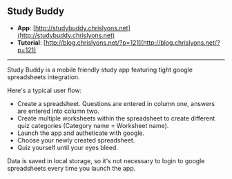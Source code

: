 ## Study Buddy

* **App**: [http://studybuddy.chrislyons.net](http://studybuddy.chrislyons.net)
* **Tutorial**: [http://blog.chrislyons.net/?p=121](http://blog.chrislyons.net/?p=121)

---

Study Buddy is a mobile friendly study app featuring tight google spreadsheets integration.

Here's a typical user flow:

* Create a spreadsheet. Questions are entered in column one, answers are entered into column two. 
* Create multiple worksheets within the spreadsheet to create different quiz categories (Category name = Worksheet name).
* Launch the app and autheticate with google.
* Choose your newly created spreadsheet.
* Quiz yourself until your eyes bleed.

Data is saved in local storage, so it's not necessary to login to google spreadsheets every time you launch the app.
